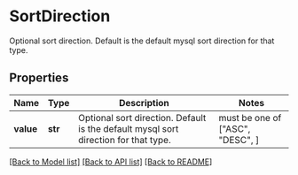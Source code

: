 # SortDirection

Optional sort direction. Default is the default mysql sort direction for that type.
## Properties
Name | Type | Description | Notes
------------ | ------------- | ------------- | -------------
**value** | **str** | Optional sort direction. Default is the default mysql sort direction for that type. |  must be one of ["ASC", "DESC", ]

[[Back to Model list]](../README.md#documentation-for-models) [[Back to API list]](../README.md#documentation-for-api-endpoints) [[Back to README]](../README.md)


